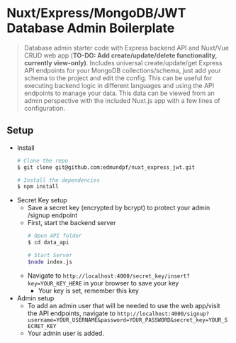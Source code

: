 # Nuxt/Express/MongoDB/JWT Database Admin Boilerplate

> Database admin starter code with Express backend API and Nuxt/Vue CRUD web app (**TO-DO: Add create/update/delete functionality, currently view-only)**. Includes universal create/update/get Express API endpoints for your MongoDB collections/schema, just add your schema to the project and edit the config. This can be useful for executing backend logic in different languages and using the API endpoints to manage your data. This data can be viewed from an admin perspective with the included Nuxt.js app with a few lines of configuration.

## Setup
* Install
	``` bash
	# Clone the repo
	$ git clone git@github.com:edmundpf/nuxt_express_jwt.git

	# Install the dependencies
	$ npm install
	```
* Secret Key setup
	* Save a secret key (encrypted by bcrypt) to protect your admin /signup endpoint
	* First, start the backend server
		``` bash
		# Open API folder
		$ cd data_api
		
		# Start Server
		$node index.js
		```
	* Navigate to `http://localhost:4000/secret_key/insert?key=YOUR_KEY_HERE` in your browser to save your key
		* Your key is set, remember this key
* Admin setup
	* To add an admin user that will be needed to use the web app/visit the API endpoints, navigate to `http://localhost:4000/signup?username=YOUR_USERNAME&password=YOUR_PASSWORD&secret_key=YOUR_SECRET_KEY`
	* Your admin user is added.
